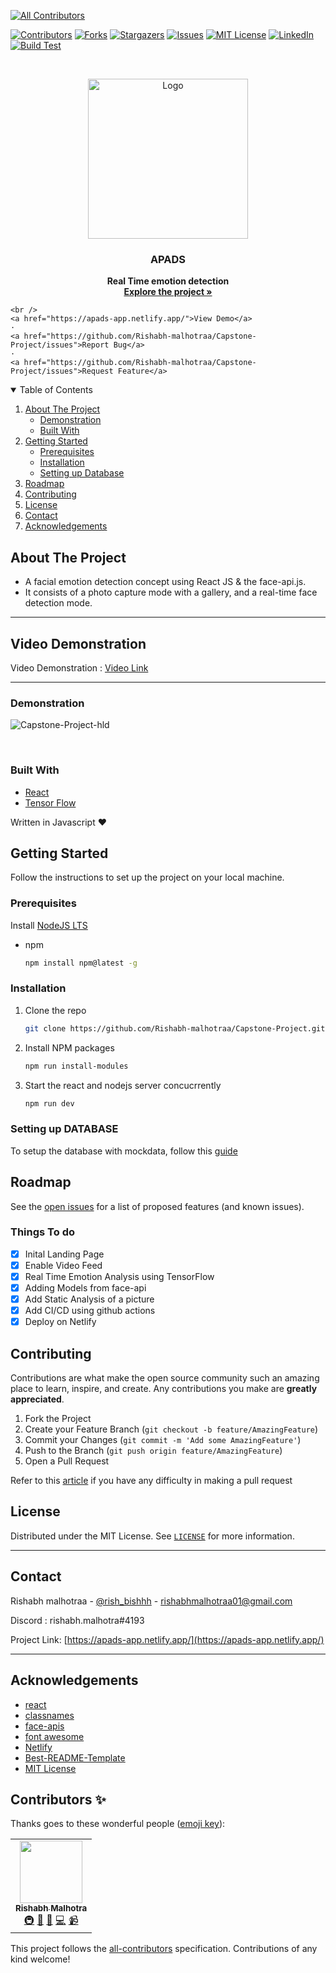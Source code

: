 <!-- PROJECT SHIELDS -->
<!-- ALL-CONTRIBUTORS-BADGE:START - Do not remove or modify this section -->
[![All Contributors](https://img.shields.io/badge/all_contributors-1-orange.svg?style=flat-square)](#contributors-)
<!-- ALL-CONTRIBUTORS-BADGE:END -->

[![Contributors][contributors-shield]][contributors-url]
[![Forks][forks-shield]][forks-url]
[![Stargazers][stars-shield]][stars-url]
[![Issues][issues-shield]][issues-url]
[![MIT License][license-shield]][license-url]
[![LinkedIn][linkedin-shield]][linkedin-url]
[![Build Test][actions-badge]][actions-url]

<!-- PROJECT LOGO -->
<br />
<p align="center">
  <a href="https://apads-app.netlify.app/">
    <img src="client/public/logo192.png" alt="Logo" width="256" height="256">
  </a>

  <strong>
    <h3 align="center" >APADS</h3>
  </strong>
  <p align="center">
    <strong>
      Real Time emotion detection
    </strong>
    <br />
    <a href="https://github.com/Rishabh-malhotraa/Capstone-Project"><strong>Explore the project »</strong></a>
    <br />
    
    <br />
    <a href="https://apads-app.netlify.app/">View Demo</a>
    ·
    <a href="https://github.com/Rishabh-malhotraa/Capstone-Project/issues">Report Bug</a>
    ·
    <a href="https://github.com/Rishabh-malhotraa/Capstone-Project/issues">Request Feature</a>
  </p>
</p>

<!-- TABLE OF CONTENTS -->
<details open="open">
  <summary>Table of Contents</summary>
  <ol>
    <li>
      <a href="#about-the-project">About The Project</a>
      <ul>
        <li><a href="#demonstration">Demonstration</a></li>
        <li><a href="#built-with">Built With</a></li>
      </ul>
    </li>
    <li>
      <a href="#getting-started">Getting Started</a>
      <ul>
        <li><a href="#prerequisites">Prerequisites</a></li>
        <li><a href="#installation">Installation</a></li>
        <li><a href="#installation">Setting up Database</a></li>
      </ul>
    </li>
    <li><a href="#roadmap">Roadmap</a></li>
    <li><a href="#contributing">Contributing</a></li>
    <li><a href="#license">License</a></li>
    <li><a href="#contact">Contact</a></li>
    <li><a href="#acknowledgements">Acknowledgements</a></li>
  </ol>
</details>

## About The Project

- A facial emotion detection concept using React JS & the face-api.js.
- It consists of a photo capture mode with a gallery, and a real-time face detection mode.

---

## Video Demonstration

Video Demonstration : [Video Link](https://drive.google.com/drive/u/0/folders/1uXQ53ieJK1gcbtpfYYxVthMXN5X9SpbM)

---

### Demonstration

![Capstone-Project-hld]

<br/>

### Built With

- [React](https://reactjs.org/docs/getting-started.html)
- [Tensor Flow](https://www.tensorflow.org/)

Written in Javascript ♥

## Getting Started

Follow the instructions to set up the project on your local machine.

### Prerequisites

Install [NodeJS LTS](https://nodejs.org/en/)

- npm

  ```sh
  npm install npm@latest -g
  ```

### Installation

1. Clone the repo

   ```sh
   git clone https://github.com/Rishabh-malhotraa/Capstone-Project.git
   ```

2. Install NPM packages

   ```sh
   npm run install-modules
   ```

3. Start the react and nodejs server concucrrently

   ```sh
   npm run dev
   ```

### Setting up DATABASE

To setup the database with mockdata, follow this [guide](/Setting%20up%20Database.md)

## Roadmap

See the [open issues](https://github.com/Rishabh-malhotraa/Capstone-Project/issues) for a list of proposed features (and known issues).

### Things To do

- [x] Inital Landing Page
- [x] Enable Video Feed
- [x] Real Time Emotion Analysis using TensorFlow
- [x] Adding Models from face-api
- [x] Add Static Analysis of a picture
- [x] Add CI/CD using github actions
- [x] Deploy on Netlify

## Contributing

Contributions are what make the open source community such an amazing place to learn, inspire, and create. Any contributions you make are **greatly appreciated**.

1. Fork the Project
2. Create your Feature Branch (`git checkout -b feature/AmazingFeature`)
3. Commit your Changes (`git commit -m 'Add some AmazingFeature'`)
4. Push to the Branch (`git push origin feature/AmazingFeature`)
5. Open a Pull Request

Refer to this [article](https://medium.com/swlh/guide-to-git-a-practical-approach-27926a1ff564?sk=b54ca413a142c275f5d2901d0384a0db) if you have any difficulty in making a pull request

## License

Distributed under the MIT License. See [`LICENSE`][license-url] for more information.

---

## Contact

Rishabh malhotraa - [@rish_bishhh](https://twitter.com/rish_bishhh) - rishabhmalhotraa01@gmail.com

Discord : rishabh.malhotra#4193

Project Link: [https://apads-app.netlify.app/](https://apads-app.netlify.app/)

---

## Acknowledgements

- [react](https://reactjs.org/)
- [classnames](https://www.npmjs.com/package/classnames)
- [face-apis](https://justadudewhohacks.github.io/face-api.js/docs/index.html)
- [font awesome](https://www.heroku.com/)
- [Netlify](https://www.netlify.com/)
- [Best-README-Template](https://github.com/othneildrew/Best-README-Template)
- [MIT License](https://opensource.org/licenses/MIT)

<!-- https://www.markdownguide.org/basic-syntax/#reference-style-links -->

[all-contributors-shield]: https://img.shields.io/badge/all_contributors-8-orange.svg?style=for-the-badge
[contributors-shield]: https://img.shields.io/github/contributors/Rishabh-malhotraa/Capstone-Project.svg?style=for-the-badge
[contributors-url]: https://github.com/Rishabh-malhotraa/Capstone-Project/graphs/contributors
[forks-shield]: https://img.shields.io/github/forks/Rishabh-malhotraa/Capstone-Project.svg?style=for-the-badge
[forks-url]: https://github.com/Rishabh-malhotraa/Capstone-Project/network/members
[stars-shield]: https://img.shields.io/github/stars/Rishabh-malhotraa/Capstone-Project.svg?style=for-the-badge
[stars-url]: https://github.com/Rishabh-malhotraa/Capstone-Project/stargazers
[issues-shield]: https://img.shields.io/github/issues/Rishabh-malhotraa/Capstone-Project.svg?style=for-the-badge
[issues-url]: https://github.com/Rishabh-malhotraa/Capstone-Project/issues
[license-shield]: https://img.shields.io/github/license/Rishabh-malhotraa/Capstone-Project.svg?style=for-the-badge
[license-url]: https://github.com/Rishabh-malhotraa/Capstone-Project/blob/main/LICENSE.txt
[actions-url]: https://github.com/Rishabh-malhotraa/Capstone-Project/actions/workflows/build.yaml
[actions-badge]: https://github.com/Rishabh-malhotraa/Capstone-Project/actions/workflows/build.yaml/badge.svg?branch=main
[linkedin-shield]: https://img.shields.io/badge/-LinkedIn-black.svg?style=for-the-badge&logo=linkedin&colorB=555
[linkedin-url]: https://www.linkedin.com/in/rishabh-malhotra-4536a418b
[product-demo]: images/Capstone-Project-demonstation.gif
[product-screenshoti]: assets/user-page.png
[product-screenshotii]: assets/mentors.png
[product-screenshotiii]: assets/topics.png
[product-screenshotiv]: assets/scheduler.png
[product-screenshotv]: assets/confirm-booking.png
[Capstone-Project-hld]: assets/Capstone-Project-hld.png


## Contributors ✨

Thanks goes to these wonderful people ([emoji key](https://allcontributors.org/docs/en/emoji-key)):

<!-- ALL-CONTRIBUTORS-LIST:START - Do not remove or modify this section -->
<!-- prettier-ignore-start -->
<!-- markdownlint-disable -->
<table>
  <tr>
    <td align="center"><a href="https://rishabh-malhotraa.github.io/Rishabh-Portfolio-main/"><img src="https://avatars.githubusercontent.com/u/54576074?v=4?s=100" width="100px;" alt=""/><br /><sub><b>Rishabh Malhotra</b></sub></a><br /><a href="#infra-Rishabh-malhotraa" title="Infrastructure (Hosting, Build-Tools, etc)">🚇</a> <a href="#data-Rishabh-malhotraa" title="Data">🔣</a> <a href="#design-Rishabh-malhotraa" title="Design">🎨</a> <a href="https://github.com/Rishabh-malhotraa/Capstone-Project/commits?author=Rishabh-malhotraa" title="Code">💻</a> <a href="#video-Rishabh-malhotraa" title="Videos">📹</a></td>
  </tr>
</table>

<!-- markdownlint-restore -->
<!-- prettier-ignore-end -->

<!-- ALL-CONTRIBUTORS-LIST:END -->

This project follows the [all-contributors](https://github.com/all-contributors/all-contributors) specification. Contributions of any kind welcome!